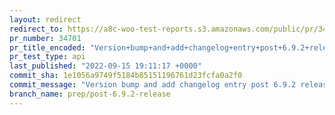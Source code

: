 ```yaml
---
layout: redirect
redirect_to: https://a8c-woo-test-reports.s3.amazonaws.com/public/pr/34701/api/index.html
pr_number: 34701
pr_title_encoded: "Version+bump+and+add+changelog+entry+post+6.9.2+release"
pr_test_type: api
last_published: "2022-09-15 19:11:17 +0000"
commit_sha: 1e1056a9749f5184b85151196761d23fcfa0a2f0
commit_message: "Version bump and add changelog entry post 6.9.2 release"
branch_name: prep/post-6.9.2-release
---
```


